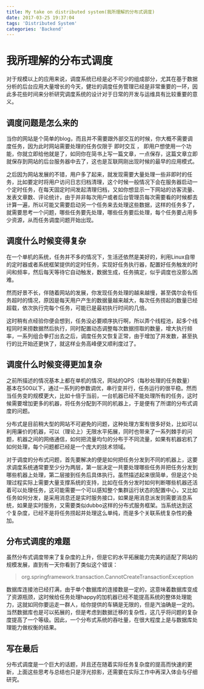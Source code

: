 ```yaml
---
title: My take on distributed system(我所理解的分布式调度)
date: 2017-03-25 19:37:04
tags: 'Distributed System'
categories: 'Backend'
---
```


# 我所理解的分布式调度

对于规模以上的应用来说，调度系统已经是必不可少的组成部分，尤其在基于数据分析的后台应用大量增长的今天，健壮的调度任务管理已经是非常重要的一环，因此多花些时间来分析研究调度系统的设计对于日常的开发与运维具有比较重要的意义。




## 调度问题是怎么来的
当你的网站是个简单的blog，而且并不需要跟外部交互的时候，你大概不需要调度任务，因为此时网站需要处理的任务仅限于 即时交互 ， 即用户想使用一个功能，你就立即给他就是了，如同你在简书上写一篇文章，一点保存，这篇文章立即就保存到网站的后台服务器中去了，这也是互联网刚出现时候的最早的应用模式。

<!--more-->

之后因为网站发展的不错，用户多了起来，就发现需要大量处理一些非即时的任务，比如要定时将用户访问日志归档清理，这个时候一般情况下会在服务器启动一个定时任务，在每天固定时间发起清理归档，又如你想显示一下网站的访客流量、发表文章数、评论统计，由于并非每次用户或者后台管理员每次需要看的时候都去计算一遍，所以可能又需要启动另一个任务来去处理这些数据，这样的任务多了，就需要思考一个问题，哪些任务要先处理，哪些任务要后处理，每个任务要占用多少资源，从而任务调度问题开始出现。

## 调度什么时候变得复杂
在一个单机的系统，任务并不多的情况下，生活还依然是美好的，利用Linux自带的定时器或者系统框架提供的定时任务，实现好任务执行器，配置好任务触发的时间和频率，然后每天等待它自动触发，数据生成，任务搞定，似乎调度也没那么困难。

然而好景不长，伴随着网站的发展，你发现任务处理的越来越慢，甚至偶尔会有任务超时的情况，原因是每天用户产生的数据量越来越大，每次任务捞起的数量已经超载，依次执行完每个任务，可能已是最初执行时间的几倍。

这时稍有点经验你便会想到，任务没必要顺序执行啊，所以弄个线程池，起多个线程同时来捞数据然后执行，同时配置动态调整每次数据捞取的数量，增大执行频率，一系列组合拳打出去之后，调度任务又恢复正常，由于增加了并发数，甚至执行的比开始还更快了，就这样业务高峰便又顺利度过了。

## 调度什么时候变得更加复杂
之前所描述的情况基本上都在单机的情况，网站的QPS（每秒处理的任务数量）基本在500以下，通过一系列的参数调优，串行变并行，任务运行的很平稳。然而当任务变的规模更大，比如十倍于当前，一台机器已经不能处理所有的任务，这时候需要增加更多的机器，将任务分配到不同的机器上，于是便有了所谓的分布式调度的问题。

分布式是目前稍大型的网站不可避免的问题，这种处理方案有很多好处，比如可以利用廉价的机器，可以（理论上）无限水平拓展，同时也带来了一系列棘手的问题，机器之间的网络通信，如何把流量均匀的分布于不同流量，如果有机器宕机了如何处理，每个问题都已经是一个庞大的技术领域。

对于调度的分布式问题，首先要解决的便是如何把任务分发到不同的机器上，这要求调度系统通常要至少分为两层，第一层决定一共要处理哪些任务并把任务分发到哪些机器上处理，第二层接到任务后具体执行。虽然描述起来很简单，但是这个处理过程实际上需要大量支撑系统的支持，比如在任务分发时如何判断哪些机器还活着可以处理任务，这可能需要一个可以感知整个集群运行状态的配置中心，又比如任务如何分发，是采用消息还是实时服务接口，如果是用消息派发则需要消息系统，如果是实时服务，又需要类似dubbo这样的分布式服务框架。当系统达到这个复杂度，已经不是将任务捞起并处理这么单纯，而是多个关联系统复杂性的叠加。

## 分布式调度的难题
虽然分布式调度带来了复杂度的上升，但是它的水平拓展能力完美的适配了网站的规模发展，直到有一天你看到了类似这个错误：

> org.springframework.transaction.CannotCreateTransactionException

数据库连接池已经打满，由于单个数据库的连接数是一定的，这意味着数据库变成了资源瓶颈，这时候给任务处理happy的加机器已经不能提高系统的整体处理能力，这就如同你要运走一群人，给你提供的车辆是无限的，但是汽油确是一定的。当然数据库也是可以拓展的，但是考虑到数据迁移的复杂性，这几乎将问题的复杂度提高了一个等级。因此，一个分布式系统的吞吐量，在很大程度上是与数据库处理能力做权衡的结果。

## 写在最后
分布式调度是一个巨大的话题，并且还在随着实际任务复杂度的提高而快速的更新，上面这些思考与总结也只是浮光掠影，还需要在实际工作中再深入体会与仔细研究。